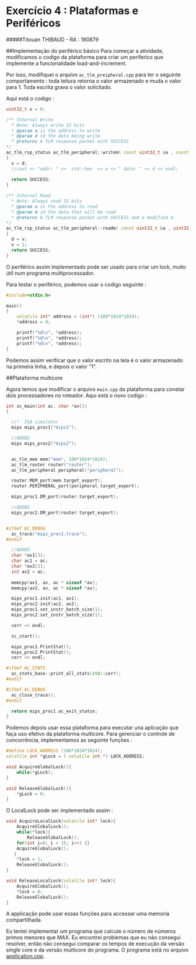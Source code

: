 # Exercício 4 : Plataformas e Periféricos
#####Titouan THIBAUD - RA : 180879

##Implementação do periférico básico
Para começar a atividade, modificamos o codigo da plataforma para criar um periferico que implemente a funcionalidade load-and-increment.

Por isso, modifiquei o arquivo `ac_tlm_preipheral.cpp` para ter o seguinte comportamento : toda leitura retorna o valor armazenado e muda o valor para 1. 
Toda escrita grava o valor solicitado.

Aqui está o codigo :
```C++
uint32_t v = 0;

/** Internal Write
  * Note: Always write 32 bits
  * @param a is the address to write
  * @param d id the data being write
  * @returns A TLM response packet with SUCCESS
*/
ac_tlm_rsp_status ac_tlm_peripheral::writem( const uint32_t &a , const uint32_t &d )
{
  v = d;
  //cout << "addr: " <<  std::hex  << a << " data: " << d << endl;
  
  return SUCCESS;
}

/** Internal Read
  * Note: Always read 32 bits
  * @param a is the address to read
  * @param d id the data that will be read
  * @returns A TLM response packet with SUCCESS and a modified d
*/
ac_tlm_rsp_status ac_tlm_peripheral::readm( const uint32_t &a , uint32_t &d )
{
  d = v;
  v = 1;
  return SUCCESS;
}

```

O periférico assim implementado pode ser usado para criar um lock, muito útil num programa multiprocessador.

Para testar o periférico, podemos usar o codigo seguinte :
```C++
#include<stdio.h>

main()
{
	volatile int* address = (int*) (100*1024*1024);
	*address = 0;

	printf("%d\n", *address); 
	printf("%d\n", *address); 
	printf("%d\n", *address); 
}
```

Podemos assim verificar que o valor escrito na tela é o valor armazenado na primeira linha, e depois o valor "1".

##Plataforma multicore

Agora temos que modificar o arquivo `main.cpp` da plataforma para conetar dois processadores no roteador. 
Aqui está o novo codigo : 

```C++
int sc_main(int ac, char *av[])
{

  //!  ISA simulator
  mips mips_proc1("mips1");

  //ADDED
  mips mips_proc2("mips2");


  ac_tlm_mem mem("mem", 100*1024*1024);
  ac_tlm_router router("router");
  ac_tlm_peripheral peripheral("peripheral"); 

  router.MEM_port(mem.target_export);
  router.PERIPHERAL_port(peripheral.target_export); 

  mips_proc1.DM_port(router.target_export);

  //ADDED
  mips_proc2.DM_port(router.target_export);


#ifdef AC_DEBUG
  ac_trace("mips_proc1.trace");
#endif 

  //ADDED
  char *av1[3];
  char ac1 = ac;
  char *av2[3];
  int ac2 = ac;
 
  memcpy(av1, av, ac * sizeof *av);
  memcpy(av2, av, ac * sizeof *av);

  mips_proc1.init(ac1, av1);
  mips_proc2.init(ac2, av2);
  mips_proc1.set_instr_batch_size(1);
  mips_proc2.set_instr_batch_size(1);

  cerr << endl;

  sc_start();

  mips_proc1.PrintStat();
  mips_proc2.PrintStat();
  cerr << endl;

#ifdef AC_STATS
  ac_stats_base::print_all_stats(std::cerr);
#endif 

#ifdef AC_DEBUG
  ac_close_trace();
#endif 

  return mips_proc1.ac_exit_status;
}
```

Podemos depois usar essa plataforma para executar una aplicação que faça uso efetivo da plataforma multicore. 
Para gerenciar o controle de concorrência, implementamos as seguinte funções : 

```C++
#define LOCK_ADDRESS (100*1024*1024);
volatile int *gLock = ( volatile int *) LOCK_ADDRESS;

void AcquireGlobalLock(){
	while(*gLock);
}

void ReleaseGlobalLock(){
	*gLock = 0;
}
```

O LocalLock pode ser implementado assim :

```C++
void AcquireLocalLock(volatile int* lock){
	AcquireGlobalLock();
	while(*lock){
		ReleaseGlobalLock();
   	for(int i=0; i < 15; i++) {}
   	AcquireGlobalLock();
   }
	*lock = 1;
	ReleaseGlobalLock();
}

void ReleaseLocalLock(volatile int* lock){
	AcquireGlobalLock();
	*lock = 0;
	ReleaseGlobalLock();
}
```

A applicação pode usar essas funções para accessar uma memoria compartilhada.

Eu tentei implementar um programa que calcule o número de números primos menores que MAX. 
Eu encontrei problemas que eu não consegui resolver, então não consegui comparar os tempos de execução da versão single core 
e da versão multicore do programa. 
O programa está no arquivo [application.cpp](https://github.com/titooan/MC723/blob/master/exercicio4/mips-tlm/application.cpp).

